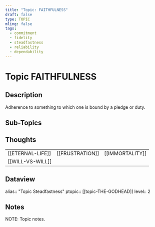 ```yaml
---
title: "Topic: FAITHFULNESS"
draft: false
type: TOPIC
mling: false
tags:
  - commitment
  - fidelity
  - steadfastness
  - reliability
  - dependability
---
```

# Topic FAITHFULNESS
## Description
Adherence to something to which one is bound by a pledge or duty.

## Sub-Topics


## Thoughts
|     |     |     |
| --- | --- | --- |
| [[ETERNAL-LIFE]] | [[FRUSTRATION]] | [[IMMORTALITY]] |
| [[WILL-VS-WILL]] |

## Dataview
alias:: "Topic Steadfastness"
ptopic:: [[topic-THE-GODHEAD]]
level:: 2

## Notes
NOTE: Topic notes.